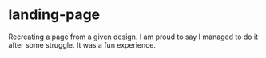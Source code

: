 # landing-page
Recreating a page from a given design.
I am proud to say I managed to do it after some struggle. It was a fun experience. 

